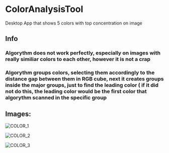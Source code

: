 # ColorAnalysisTool
Desktop App that shows 5 colors with top concentration on image

## Info

### Algorythm does not work perfectly, especially on images with really similiar colors to each other, however it is not a crap
### Algorythm groups colors, selecting them accordingly to the distance gap between them in RGB cube, next it creates groups inside the major groups, just to find the leading color ( if it did not do this, the leading color would be the first color that algorythm scanned in the specific group

## Images:

![COLOR_1](https://github.com/milonpabis/ColorAnalysisTool/assets/116438884/528443a0-8f25-48d7-b26a-0a24b7a66f84)

![COLOR_2](https://github.com/milonpabis/ColorAnalysisTool/assets/116438884/25445473-152b-499a-9e12-c19ca4f742c2)

![COLOR_3](https://github.com/milonpabis/ColorAnalysisTool/assets/116438884/4d6f382d-b623-4e6f-8761-763820129826)

